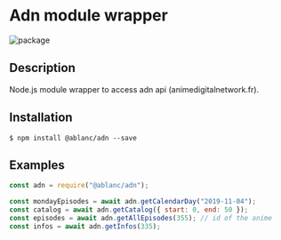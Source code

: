 # Adn module wrapper
![package](https://img.shields.io/npm/v/@ablanc/adn)<br/>

## Description
Node.js module wrapper to access adn api (animedigitalnetwork.fr).

## Installation
`$ npm install @ablanc/adn --save`

## Examples

```javascript
const adn = require("@ablanc/adn");

const mondayEpisodes = await adn.getCalendarDay("2019-11-04");
const catalog = await adn.getCatalog({ start: 0, end: 50 });
const episodes = await adn.getAllEpisodes(355); // id of the anime
const infos = await adn.getInfos(335);
```

